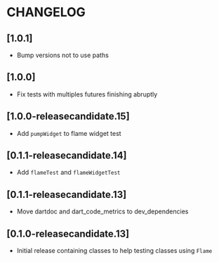 # CHANGELOG

## [1.0.1]
 - Bump versions not to use paths

## [1.0.0]
 - Fix tests with multiples futures finishing abruptly

## [1.0.0-releasecandidate.15]
 - Add `pumpWidget` to flame widget test

## [0.1.1-releasecandidate.14]
 - Add `flameTest` and `flameWidgetTest`

## [0.1.1-releasecandidate.13]
 - Move dartdoc and dart_code_metrics to dev_dependencies

## [0.1.0-releasecandidate.13]
 - Initial release containing classes to help testing classes using `Flame`
